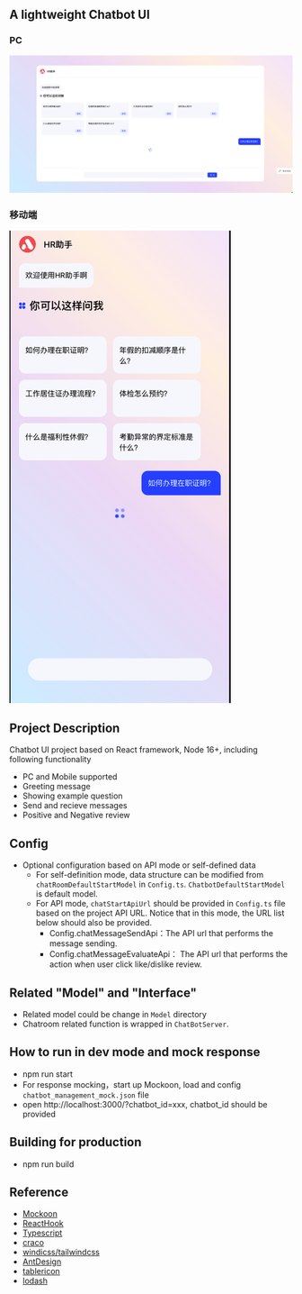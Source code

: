 ## A lightweight Chatbot UI
### PC
![image](pc.jpeg)

### 移动端
![image](mobile.jpeg)

## Project Description

Chatbot UI project based on React framework, Node 16+, including following functionality
- PC and Mobile supported
- Greeting message
- Showing example question
- Send and recieve messages
- Positive and Negative review

## Config

- Optional configuration based on API mode or self-defined data
    - For self-definition mode, data structure can be modified from ```chatRoomDefaultStartModel``` in ```Config.ts```. ```ChatbotDefaultStartModel``` is default model.
    - For API mode, ```chatStartApiUrl``` should be provided in ```Config.ts``` file based on the project API URL. Notice that in this mode, the URL list below should also be provided.
        - Config.chatMessageSendApi：The API url that performs the message sending.
        - Config.chatMessageEvaluateApi： The API url that performs the action when user click like/dislike review.

## Related "Model" and "Interface"
 - Related model could be change in ```Model``` directory
 - Chatroom related function is wrapped in ```ChatBotServer```.

## How to run in dev mode and mock response
- npm run start
- For response mocking，start up Mockoon, load and config ```chatbot_management_mock.json``` file
- open http://localhost:3000/?chatbot_id=xxx, chatbot_id should be provided

## Building for production
- npm run build

## Reference

- [Mockoon](https://mockoon.com/docs/latest/about/)
- [ReactHook](https://legacy.reactjs.org/docs/hooks-intro.html)
- [Typescript](https://www.tslang.cn/docs/home.html)
- [craco](https://craco.js.org/docs/getting-started/)
- [windicss/tailwindcss](https://windicss.org/guide/configuration.html)
- [AntDesign](https://ant.design/components/overview)
- [tablericon](https://tabler-icons.io/)
- [lodash](https://www.lodashjs.com/)

